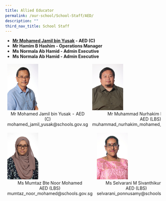 ```yaml
---
title: Allied Educator
permalink: /our-school/School-Staff/AED/
description: ""
third_nav_title: School Staff
---
```

*   **[Mr Mohamed Jamil bin Yusak](mohamed_jamil_yusak@schools.gov.sg) - AED (C)**  
*   **Mr Hamim B Hashim - Operations Manager**
*   **Ms Normala Ab Hamid - Admin Executive**
*   **Ms Normala Ab Hamid - Admin Executive**



<table align="center"><thead><tr class="Jeff's blog table class">
<td style="width:50%"><img src="/images/2020%20Mr%20Jamil.jpeg" style="width:100px"><center>Mr Mohamed Jamil bin Yusak - AED (C)<br>mohamed_jamil_yusak@schools.gov.sg</center></td>
<td style="width:50%"><img src="/images/2020%20Mr%20Nurhakim.jpeg" style="width:100px"><center>Mr Muhammad Nurhakim Bin Mohd Yusop<br>AED (LBS)<br>muhammad_nurhakim_mohamed_yusop@schools.gov.sg</center></td></tr></thead></table><table align="center"><thead><tr class="Jeff's blog table class">
<td style="width:50%"><img src="/images/2019%20Ms%20Mumtaz%20Bte%20Noor%20Mohamed.jpeg" style="width:100px"><center>Ms Mumtaz Bte Noor Mohamed<br>AED (LBS)<br>mumtaz_noor_mohamed@schools.gov.sg</center></td>
<td style="width:50%"><img src="/images/2020%20Ms%20Selvarani.jpeg" style="width:100px"><center>Ms Selvarani M Sivanthikumar<br>AED (LBS)<br>selvarani_ponnusamy@schools.gov.sg</center></td></tr></thead></table>
